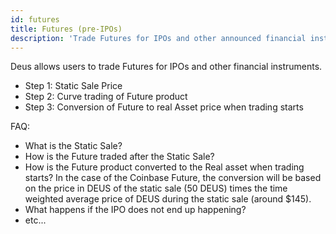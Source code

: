 ```yaml
---
id: futures
title: Futures (pre-IPOs)
description: 'Trade Futures for IPOs and other announced financial instruments'
---
```


Deus allows users to trade Futures for IPOs and other financial instruments.

- Step 1: Static Sale Price
- Step 2: Curve trading of Future product
- Step 3: Conversion of Future to real Asset price when trading starts

FAQ:

- What is the Static Sale?
- How is the Future traded after the Static Sale?
- How is the Future product converted to the Real asset when trading starts?
In the case of the Coinbase Future, the conversion will be based on the price in DEUS of the static sale (50 DEUS) times the time weighted average price of DEUS during the static sale (around $145).
- What happens if the IPO does not end up happening?
- etc...
